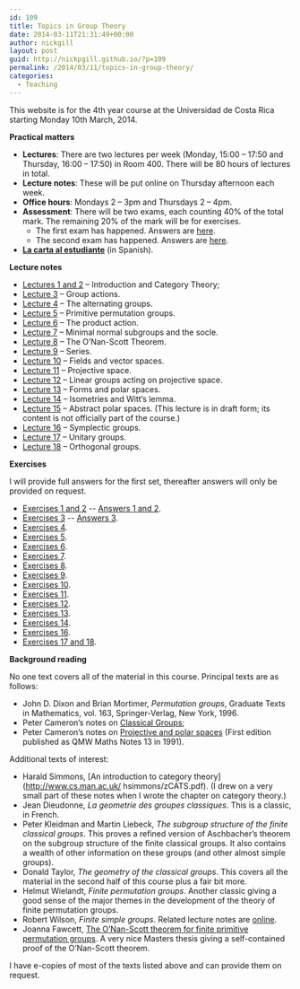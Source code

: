 ```yaml
---
id: 109
title: Topics in Group Theory
date: 2014-03-11T21:31:49+00:00
author: nickgill
layout: post
guid: http://nickpgill.github.io/?p=109
permalink: /2014/03/11/topics-in-group-theory/
categories:
  - Teaching
---
```

This website is for the 4th year course at the Universidad de Costa Rica starting Monday 10th March, 2014.

**Practical matters**

  * **Lectures**: There are two lectures per week (Monday, 15:00 &#8211; 17:50 and Thursday, 16:00 &#8211; 17:50) in Room 400. There will be 80 hours of lectures in total.
  * **Lecture notes**: These will be put online on Thursday afternoon each week.
  * **Office hours**: Mondays 2 &#8211; 3pm and Thursdays 2 &#8211; 4pm.
  * **Assessment**: There will be two exams, each counting 40% of the total mark. The remaining 20% of the mark will be for exercises. 
      * The first exam has happened. Answers are [here](http://nickpgill.github.io/files/2014/05/exam1withanswers.pdf).
      * The second exam has happened. Answers are [here](http://nickpgill.github.io/files/2014/07/exam2withsolutions.pdf). 
  * **[La carta al estudiante](http://nickpgill.github.io/files/2014/03/carta_al_estudiante_2014a2.pdf)** (in Spanish). 

**Lecture notes**
        
  * [Lectures 1 and 2](http://nickpgill.github.io/files/2014/03/Lectures1and22.pdf) &#8211; Introduction and Category Theory;
  * [Lecture 3](http://nickpgill.github.io/files/2014/03/Lecture32.pdf) &#8211; Group actions. 
  * [Lecture 4](http://nickpgill.github.io/files/2014/04/Lecture4.pdf) &#8211; The alternating groups. 
  * [Lecture 5](http://nickpgill.github.io/files/2014/04/Lecture51.pdf) &#8211; Primitive permutation groups. 
  * [Lecture 6](http://nickpgill.github.io/files/2014/04/Lecture6.pdf) &#8211; The product action. 
  * [Lecture 7](http://nickpgill.github.io/files/2014/05/Lecture7.pdf) &#8211; Minimal normal subgroups and the socle. 
  * [Lecture 8](http://nickpgill.github.io/files/2014/05/Lecture8.pdf) &#8211; The O&#8217;Nan-Scott Theorem. 
  * [Lecture 9](http://nickpgill.github.io/files/2014/05/Lecture9.pdf) &#8211; Series. 
  * [Lecture 10](http://nickpgill.github.io/files/2014/05/Lecture10.pdf) &#8211; Fields and vector spaces. 
  * [Lecture 11](http://nickpgill.github.io/files/2014/05/Lecture11.pdf) &#8211; Projective space. 
  * [Lecture 12](http://nickpgill.github.io/files/2014/06/Lecture12.pdf) &#8211; Linear groups acting on projective space. 
  * [Lecture 13](http://nickpgill.github.io/files/2014/06/Lecture13.pdf) &#8211; Forms and polar spaces. 
  * [Lecture 14](http://nickpgill.github.io/files/2014/06/Lecture14.pdf) &#8211; Isometries and Witt&#8217;s lemma. 
  * [Lecture 15](http://nickpgill.github.io/files/2014/06/Lecture15.pdf) &#8211; Abstract polar spaces. (This lecture is in draft form; its content is not officially part of the course.) 
  * [Lecture 16](http://nickpgill.github.io/files/2014/07/Lecture16.pdf) &#8211; Symplectic groups. 
  * [Lecture 17](http://nickpgill.github.io/files/2014/07/Lecture17.pdf) &#8211; Unitary groups. 
  * [Lecture 18](http://nickpgill.github.io/files/2014/07/Lecture18.pdf) &#8211; Orthogonal groups. 

**Exercises**

 I will provide full answers for the first set, thereafter answers will only be provided on request.
                                                                        
  * [Exercises 1 and 2](http://nickpgill.github.io/files/2014/03/Exercises1and2.pdf) -- [Answers 1 and 2](http://nickpgill.github.io/files/2014/03/Answers1and21.pdf).
  * [Exercises 3](http://nickpgill.github.io/files/2014/03/Exercises3.pdf) -- [Answers 3](http://nickpgill.github.io/files/2014/04/Answers3.pdf).
  * [Exercises 4](http://nickpgill.github.io/files/2014/03/Exercises4.pdf).
  * [Exercises 5](http://nickpgill.github.io/files/2014/03/Exercises5.pdf).
  * [Exercises 6](http://nickpgill.github.io/files/2014/03/Exercises6.pdf).
  * [Exercises 7](http://nickpgill.github.io/files/2014/05/Exercises7.pdf).
  * [Exercises 8](http://nickpgill.github.io/files/2014/05/Exercises8.pdf).
  * [Exercises 9](http://nickpgill.github.io/files/2014/05/Exercises9.pdf).
  * [Exercises 10](http://nickpgill.github.io/files/2014/05/Exercises10.pdf).
  * [Exercises 11](http://nickpgill.github.io/files/2014/05/Exercises11.pdf).
  * [Exercises 12](http://nickpgill.github.io/files/2014/06/Exercises12.pdf).
  * [Exercises 13](http://nickpgill.github.io/files/2014/06/Exercises13.pdf).
  * [Exercises 14](http://nickpgill.github.io/files/2014/06/Exercises14.pdf).
  * [Exercises 16](http://nickpgill.github.io/files/2014/06/Exercises16.pdf).
  * [Exercises 17 and 18](http://nickpgill.github.io/files/2014/07/Exercises17and18.pdf).
                                                                        
 **Background reading**
  
No one text covers all of the material in this course. Principal texts are as follows:
                                                                        
  * John D. Dixon and Brian Mortimer, _Permutation groups_, Graduate Texts in Mathematics, vol. 163, Springer-Verlag, New York, 1996.
  * Peter Cameron&#8217;s notes on [Classical Groups](http://www.maths.qmul.ac.uk/~pjc/class_gps/);
  * Peter Cameron&#8217;s notes on [Projective and polar spaces](http://www.maths.qmul.ac.uk/~pjc/pps/) (First edition published as QMW Maths Notes 13 in 1991).
                                                                        
 Additional texts of interest:
                                                                        
  * Harald Simmons, [An introduction to category theory](http://www.cs.man.ac.uk/ hsimmons/zCATS.pdf). (I drew on a very small part of these notes when I wrote the chapter on category theory.)
  * Jean Dieudonne, _La geometrie des groupes classiques_. This is a classic, in French.
  * Peter Kleidman and Martin Liebeck, _The subgroup structure of the finite classical groups_. This proves a refined version of Aschbacher’s theorem on the subgroup structure of the finite classical groups. It also contains a wealth of other information on these groups (and other almost simple groups).
  * Donald Taylor, _The geometry of the classical groups_. This covers all the material in the second half of this course plus a fair bit more.
  * Helmut Wielandt, _Finite permutation groups_. Another classic giving a good sense of the major themes in the development of the theory of finite permutation groups.
  * Robert Wilson, _Finite simple groups_. Related lecture notes are [online](http://www.maths.qmul.ac.uk/~raw/FSG/).
  * Joanna Fawcett, [The O’Nan-Scott theorem for finite primitive permutation groups](https://uwspace.uwaterloo.ca/bitstream/handle/10012/4534/Fawcett_Joanna.pdf). A very nice Masters thesis giving a self-contained proof of the O’Nan-Scott theorem.
                                                                        
 I have e-copies of most of the texts listed above and can provide them on request.
